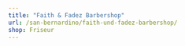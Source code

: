 ```yaml
---
title: "Faith & Fadez Barbershop"
url: /san-bernardino/faith-und-fadez-barbershop/
shop: Friseur
---
```

